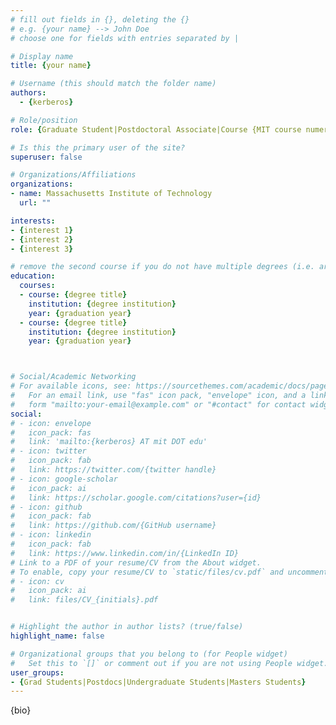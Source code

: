 ```yaml
---
# fill out fields in {}, deleting the {}
# e.g. {your name} --> John Doe
# choose one for fields with entries separated by |

# Display name
title: {your name}

# Username (this should match the folder name)
authors:
  - {kerberos}

# Role/position
role: {Graduate Student|Postdoctoral Associate|Course {MIT course numeral} UROP|Masters Student}

# Is this the primary user of the site?
superuser: false

# Organizations/Affiliations
organizations:
- name: Massachusetts Institute of Technology
  url: ""

interests:
- {interest 1}
- {interest 2}
- {interest 3}

# remove the second course if you do not have multiple degrees (i.e. are not a postdoc/do not have a Master's)
education:
  courses:
  - course: {degree title}
    institution: {degree institution}
    year: {graduation year}
  - course: {degree title}
    institution: {degree institution}
    year: {graduation year}



# Social/Academic Networking
# For available icons, see: https://sourcethemes.com/academic/docs/page-builder/#icons
#   For an email link, use "fas" icon pack, "envelope" icon, and a link in the
#   form "mailto:your-email@example.com" or "#contact" for contact widget.
social:
# - icon: envelope
#   icon_pack: fas
#   link: 'mailto:{kerberos} AT mit DOT edu'
# - icon: twitter
#   icon_pack: fab
#   link: https://twitter.com/{twitter handle}
# - icon: google-scholar
#   icon_pack: ai
#   link: https://scholar.google.com/citations?user={id}
# - icon: github
#   icon_pack: fab
#   link: https://github.com/{GitHub username}
# - icon: linkedin
#   icon_pack: fab
#   link: https://www.linkedin.com/in/{LinkedIn ID}
# Link to a PDF of your resume/CV from the About widget.
# To enable, copy your resume/CV to `static/files/cv.pdf` and uncomment the lines below.
# - icon: cv
#   icon_pack: ai
#   link: files/CV_{initials}.pdf


# Highlight the author in author lists? (true/false)
highlight_name: false

# Organizational groups that you belong to (for People widget)
#   Set this to `[]` or comment out if you are not using People widget.
user_groups:
- {Grad Students|Postdocs|Undergraduate Students|Masters Students}
---
```


{bio}
